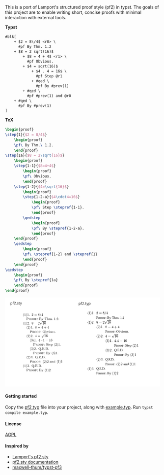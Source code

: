 This is a port of Lamport's structured proof style (pf2) in typst. The goals of this project are to enable writing short, concise proofs with minimal interaction with external tools.

**Typst**

```typ
#blk[
    + $2 = 8\/4$ <r0> \
      #pf By Thm. 1.2
    + $8 = 2 sqrt(16)$
        + $8 = 4 + 4$ <r1> \
          #pf Obvious.
        + $4 = sqrt(16)$
            + $4 . 4 = 16$ \
              #pf Step @r1
            + #qed \
              #pf By #prev(1)
        + #qed \
          #pf #prev(1) and @r0
    + #qed \
      #pf By #prev(1)
]
```

**TeX**

```tex
\begin{proof}
\step{1}{$2 = 8/4$}
    \begin{proof}
    \pf\ By Thm.\ 1.2.
    \end{proof}
\step{1a}{$8 = 2\sqrt{16}$}
    \begin{proof}
    \step{1-1}{$8=4+4$}
        \begin{proof}
        \pf\ Obvious.
        \end{proof}
    \step{1-2}{$4=\sqrt{16}$}
        \begin{proof}
        \step{1-2-a}{$4\cdot4=16$}
            \begin{proof}
            \pf\ Step \stepref{1-1}.
            \end{proof}
        \qedstep
            \begin{proof}
            \pf\ By \stepref{1-2-a}.
            \end{proof}
    \end{proof}
    \qedstep
        \begin{proof}
        \pf\ \stepref{1-2} and \stepref{1}
        \end{proof}
    \end{proof}
\qedstep
    \begin{proof}
    \pf\ By \stepref{1a}
    \end{proof}
\end{proof}
```

![comparison](./assets/compare.png)

#### Getting started

Copy the [pf2.typ](./pf2.typ) file into your project, along with [example.typ](./example.typ). Run `typst compile example.typ`.

#### License

[AGPL](./LICENSE)

#### Inspired by

- [Lamport's pf2.sty](http://lamport.azurewebsites.net/latex/latex.html)
- [pf2.sty documentation](http://lamport.azurewebsites.net/latex/pf2.pdf)
- [maxwell-thum/typst-pf3](https://github.com/maxwell-thum/typst-pf3)

